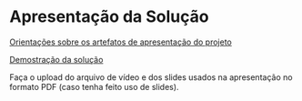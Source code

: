 # Apresentação da Solução

<a href="../docs/10-Apresentação do Projeto.md"> Orientações sobre os artefatos de apresentação do projeto</a>

[Demostração da solução](/presentation/demostracao-solucao.mp4)

Faça o upload do arquivo de vídeo e dos slides usados na apresentação no formato PDF (caso tenha feito uso de slides).
